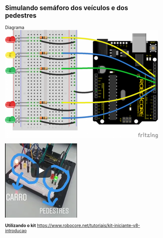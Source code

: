 ## **Simulando semáforo dos veículos e dos pedestres**

  
  Diagrama
  ![Diagrama do projeto](198_img_2_H.png)  


[![Projeto rodando](capau2b.png)](https://youtu.be/BqWgZ77pYTw)

**Utilizando o kit**
https://www.robocore.net/tutoriais/kit-iniciante-v8-introducao 